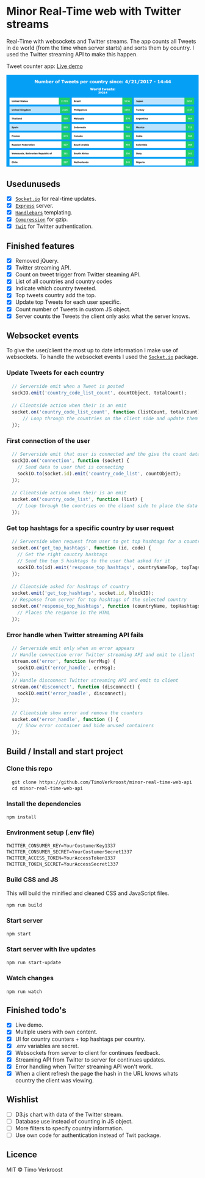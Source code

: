 # Minor Real-Time web with Twitter streams
Real-Time with websockets and Twitter streams. 
The app counts all Tweets in de world (from the time when server starts) and sorts them by country. I used the Twitter streaming API to make this happen.

Tweet counter app: [Live demo](https://twitter-locations.herokuapp.com/)

![Counter screenshot](https://github.com/TimoVerkroost/minor-real-time-web-api/blob/master/repo-images/screenshot_counter.png "Counter screenshot")

## Usedunuseds
* [x] [`Socket.io`](https://www.npmjs.com/package/socket.io) for real-time updates.
* [x] [`Express`](https://github.com/expressjs/express) server.
* [x] [`Handlebars`](https://github.com/pillarjs/hbs) templating.
* [x] [`Compression`](https://www.npmjs.com/package/compression) for gzip.
* [x] [`Twit`](https://www.npmjs.com/package/twit) for Twitter authentication.

## Finished features
* [x] Removed jQuery.
* [x] Twitter streaming API.
* [x] Count on tweet trigger from Twitter steaming API.
* [x] List of all countries and country codes
* [x] Indicate which country tweeted.
* [x] Top tweets country add the top.
* [x] Update top Tweets for each user specific.
* [x] Count number of Tweets in custom JS object.
* [x] Server counts the Tweets the client only asks what the server knows.

## Websocket events
To give the user/client the most up to date information I make use of websockets. To handle the websocket events I used the [`Socket.io`](https://www.npmjs.com/package/socket.io) package.

### Update Tweets for each country
```javascript
  // Serverside emit when a Tweet is posted
  sockIO.emit('country_code_list_count', countObject, totalCount);
  
  // Clientside action when their is an emit
  socket.on('country_code_list_count', function (listCount, totalCount) {
      // Loop through the countries on the client side and update them
  });
```

### First connection of the user
```javascript
  // Serverside emit that user is connected and the give the count data that exist.
  sockIO.on('connection', function (socket) {
    // Send data to user that is connecting
    sockIO.to(socket.id).emit('country_code_list', countObject);
  });
  
  // Clientside action when their is an emit
  socket.on('country_code_list', function (list) {
    // Loop through the countries on the client side to place the data
  });
```

### Get top hashtags for a specific country by user request
```javascript
  // Serverside when request from user to get top hashtags for a country
  socket.on('get_top_hashtags', function (id, code) {
    // Get the right country hashtags 
    // Send the top 5 hashtags to the user that asked for it
    sockIO.to(id).emit('response_top_hashtags', countryNameTop, topTags);
  });
  
  // Clientside asked for hashtags of country
  socket.emit('get_top_hashtags', socket.id, blockID);
  // Response from server for top hashtags of the selected country
  socket.on('response_top_hashtags', function (countryName, topHashtags) {
    // Places the response in the HTML
  });
```

### Error handle when Twitter streaming API fails
```javascript
  // Serverside emit only when an error appears
  // Handle connection error Twitter streaming API and emit to client
  stream.on('error', function (errMsg) {
    sockIO.emit('error_handle', errMsg);
  });
  // Handle disconnect Twitter streaming API and emit to client
  stream.on('disconnect', function (disconnect) {
    sockIO.emit('error_handle', disconnect);
  });
  
  // Clientside show error and remove the counters
  socket.on('error_handle', function () {
    // Show error container and hide unused containers
  });
```

## Build / Install and start project

### Clone this repo

```
  git clone https://github.com/TimoVerkroost/minor-real-time-web-api
  cd minor-real-time-web-api
```

### Install the dependencies
```
npm install
```

### Environment setup (.env file)
```
TWITTER_CONSUMER_KEY=YourCostumerKey1337
TWITTER_CONSUMER_SECRET=YourCostumerSecret1337
TWITTER_ACCESS_TOKEN=YourAccessToken1337
TWITTER_TOKEN_SECRET=YourAccessSecret1337
```

### Build CSS and JS
This will build the minified and cleaned CSS and JavaScript files.
```
npm run build
```

### Start server
```
npm start
```

### Start server with live updates
```
npm run start-update
```

### Watch changes
```
npm run watch
```

## Finished todo's
* [x] Live demo.
* [x] Multiple users with own content.
* [x] UI for country counters + top hashtags per country.
* [x] .env variables are secret.
* [x] Websockets from server to client for continues feedback.
* [x] Streaming API from Twitter to server for continues updates.
* [x] Error handling when Twitter streaming API won't work.
* [x] When a client refresh the page the hash in the URL knows whats country the client was viewing. 

## Wishlist
* [ ] D3.js chart with data of the Twitter stream.
* [ ] Database use instead of counting in JS object.
* [ ] More filters to specify country information.
* [ ] Use own code for authentication instead of Twit package.

## Licence
MIT © Timo Verkroost
